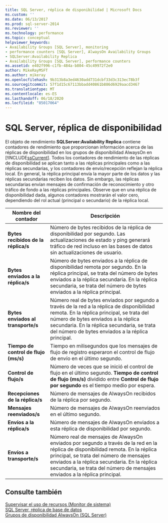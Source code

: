 ```yaml
---
title: SQL Server, réplica de disponibilidad | Microsoft Docs
ms.custom: ''
ms.date: 06/13/2017
ms.prod: sql-server-2014
ms.reviewer: ''
ms.technology: performance
ms.topic: conceptual
helpviewer_keywords:
- Availability Groups [SQL Server], monitoring
- performance counters [SQL Server], AlwaysOn Availability Groups
- SQLServer:Availability Replica
- Availability Groups [SQL Server], performance counters
ms.assetid: e402f996-c1fb-484a-b804-45c49972f2e0
author: MikeRayMSFT
ms.author: mikeray
ms.openlocfilehash: 9b313b8a3ed4630add731dcbf33d3c313ec78b3f
ms.sourcegitcommit: 57f1d15c67113bbadd40861b886d6929aacd3467
ms.translationtype: MT
ms.contentlocale: es-ES
ms.lasthandoff: 06/18/2020
ms.locfileid: "85017064"
---
```

# <a name="sql-server-availability-replica"></a>SQL Server, réplica de disponibilidad
  El objeto de rendimiento **SQLServer:Availability Replica** contiene contadores de rendimiento que proporcionan información acerca de las réplicas de disponibilidad en los grupos de disponibilidad AlwaysOn en [!INCLUDE[ssCurrent](../../includes/sscurrent-md.md)]. Todos los contadores de rendimiento de las réplicas de disponibilidad se aplican tanto a las réplicas principales como a las réplicas secundarias, y los contadores de envío/recepción reflejan la réplica local. En general, la réplica principal envía la mayor parte de los datos y las réplicas secundarias reciben los datos. Sin embargo, las réplicas secundarias envían mensajes de confirmación de reconocimiento y otro tráfico de fondo a las réplicas principales. Observe que en una réplica de disponibilidad dada, algunos contadores mostrarán el valor cero, dependiendo del rol actual (principal o secundario) de la réplica local.  
  
|Nombre del contador|Descripción|  
|------------------|-----------------|  
|**Bytes recibidos de la réplica/s**|Número de bytes recibidos de la réplica de disponibilidad por segundo. Las actualizaciones de estado y ping generará tráfico de red incluso en las bases de datos sin actualizaciones de usuario.|  
|**Bytes enviados a la réplica/s**|Número de bytes enviados a la réplica de disponibilidad remota por segundo. En la réplica principal, se trata del número de bytes enviados a la réplica secundaria. En la réplica secundaria, se trata del número de bytes enviados a la réplica principal.|  
|**Bytes enviados al transporte/s**|Número real de bytes enviados por segundo a través de la red a la réplica de disponibilidad remota. En la réplica principal, se trata del número de bytes enviados a la réplica secundaria. En la réplica secundaria, se trata del número de bytes enviados a la réplica principal.|  
|**Tiempo de control de flujo (ms/s)**|Tiempo en milisegundos que los mensajes de flujo de registro esperaron el control de flujo de envío en el último segundo.|  
|**Control de flujo/s**|Número de veces que se inició el control de flujo en el último segundo. **Tiempo de control de flujo (ms/s)** dividido entre **Control de flujo por segundo** es el tiempo medio por espera.|  
|**Recepciones de la réplica/s**|Número de mensajes de AlwaysOn recibidos de la réplica por segundo.|  
|**Mensajes reenviados/s**|Número de mensajes de AlwaysOn reenviados en el último segundo.|  
|**Envíos a la réplica/s**|Número de mensajes de AlwaysOn enviados a esta réplica de disponibilidad por segundo.|  
|**Envíos a transporte/s**|Número real de mensajes de AlwaysOn enviados por segundo a través de la red en la réplica de disponibilidad remota. En la réplica principal, se trata del número de mensajes enviados a la réplica secundaria. En la réplica secundaria, se trata del número de mensajes enviados a la réplica principal.|  
  
## <a name="see-also"></a>Consulte también  
 [Supervisar el uso de recursos &#40;Monitor de sistema&#41;](monitor-resource-usage-system-monitor.md)   
 [SQL Server, réplica de base de datos](sql-server-database-replica.md)   
 [Grupos de disponibilidad AlwaysOn (SQL Server)](../../database-engine/availability-groups/windows/always-on-availability-groups-sql-server.md)  
  
  
